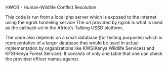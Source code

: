 HWCR - Human-Wildlife Conflict Resolution

This code is run from a local php server which is exposed to the internet using the ngrok tunneling service
The url provided by ngrok is what is used as the callback url in the Africa's Talking USSD platform..

The code also depends on a small database (for testing purposes) which is representative of a larger database that would be used in actual implementation by organizations like KWS(Kenya Wildlife Services) and KFS(Kenya Forest Service).
It consists of only one table that one can check the provided officer names against.
